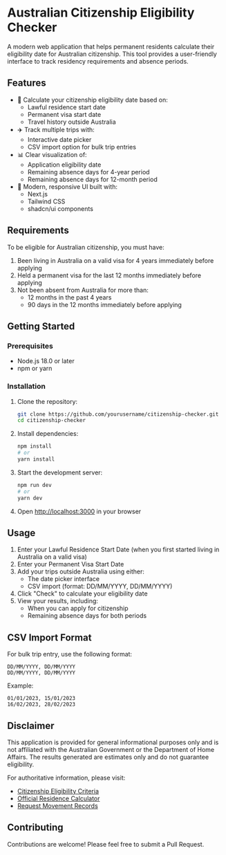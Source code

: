 # Australian Citizenship Eligibility Checker

A modern web application that helps permanent residents calculate their eligibility date for Australian citizenship. This tool provides a user-friendly interface to track residency requirements and absence periods.

## Features

- 📅 Calculate your citizenship eligibility date based on:
  - Lawful residence start date
  - Permanent visa start date
  - Travel history outside Australia
- ✈️ Track multiple trips with:
  - Interactive date picker
  - CSV import option for bulk trip entries
- 📊 Clear visualization of:
  - Application eligibility date
  - Remaining absence days for 4-year period
  - Remaining absence days for 12-month period
- 🎨 Modern, responsive UI built with:
  - Next.js
  - Tailwind CSS
  - shadcn/ui components

## Requirements

To be eligible for Australian citizenship, you must have:

1. Been living in Australia on a valid visa for 4 years immediately before applying
2. Held a permanent visa for the last 12 months immediately before applying
3. Not been absent from Australia for more than:
   - 12 months in the past 4 years
   - 90 days in the 12 months immediately before applying

## Getting Started

### Prerequisites

- Node.js 18.0 or later
- npm or yarn

### Installation

1. Clone the repository:
   ```bash
   git clone https://github.com/yourusername/citizenship-checker.git
   cd citizenship-checker
   ```

2. Install dependencies:
   ```bash
   npm install
   # or
   yarn install
   ```

3. Start the development server:
   ```bash
   npm run dev
   # or
   yarn dev
   ```

4. Open [http://localhost:3000](http://localhost:3000) in your browser

## Usage

1. Enter your Lawful Residence Start Date (when you first started living in Australia on a valid visa)
2. Enter your Permanent Visa Start Date
3. Add your trips outside Australia using either:
   - The date picker interface
   - CSV import (format: DD/MM/YYYY, DD/MM/YYYY)
4. Click "Check" to calculate your eligibility date
5. View your results, including:
   - When you can apply for citizenship
   - Remaining absence days for both periods

## CSV Import Format

For bulk trip entry, use the following format:
```
DD/MM/YYYY, DD/MM/YYYY
DD/MM/YYYY, DD/MM/YYYY
```

Example:
```
01/01/2023, 15/01/2023
16/02/2023, 28/02/2023
```

## Disclaimer

This application is provided for general informational purposes only and is not affiliated with the Australian Government or the Department of Home Affairs. The results generated are estimates only and do not guarantee eligibility.

For authoritative information, please visit:
- [Citizenship Eligibility Criteria](https://immi.homeaffairs.gov.au/citizenship/become-a-citizen/permanent-resident)
- [Official Residence Calculator](https://immi.homeaffairs.gov.au/citizenship/become-a-citizen/permanent-resident/residence-calculator)
- [Request Movement Records](https://immi.homeaffairs.gov.au/entering-and-leaving-australia/request-movement-records)

## Contributing

Contributions are welcome! Please feel free to submit a Pull Request.

